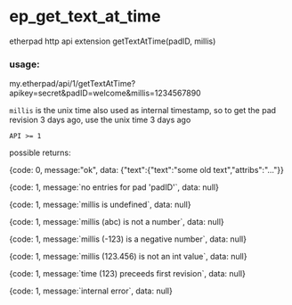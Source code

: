 # ep_get_text_at_time
etherpad http api extension getTextAtTime(padID, millis)

### usage:
my.etherpad/api/1/getTextAtTime?apikey=secret&padID=welcome&millis=1234567890

`millis` is the unix time also used as internal timestamp,
so to get the pad revision 3 days ago, use the unix time 3 days ago

    API >= 1


possible returns:

{code: 0, message:"ok", data: {"text":{"text":"some old text","attribs":"..."}}

{code: 1, message:\`no entries for pad 'padID'\`,           data: null}

{code: 1, message:\`millis is undefined\`,                  data: null}

{code: 1, message:\`millis (abc) is not a number\`,         data: null}

{code: 1, message:\`millis (-123) is a negative number\`,   data: null}

{code: 1, message:\`millis (123.456) is not an int value\`, data: null}

{code: 1, message:\`time (123) preceeds first revision\`,   data: null}

{code: 1, message:\`internal error\`,                       data: null}
